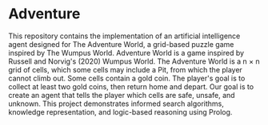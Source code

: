 # Adventure
This repository contains the implementation of an artificial intelligence agent designed for The Adventure World, a grid-based puzzle game inspired by The Wumpus World.
Adventure World is a game inspired by Russell and Norvig's (2020) Wumpus World. The Adventure World is a n × n grid of cells, which some cells may include a Pit, from which the player cannot climb out. 
Some cells contain a gold coin. The player's goal is to collect at least two gold coins, then return home and depart. Our goal is to create an agent that tells the player which cells are safe, unsafe, and unknown. 
This project demonstrates informed search algorithms, knowledge representation, and logic-based reasoning using Prolog.
